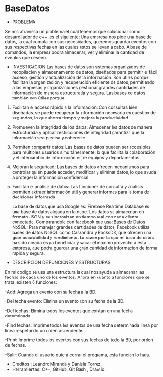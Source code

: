 # BaseDatos
* PROBLEMA
  
Se nos atraviesa un problema el cual tenemos que solucionar como desarrollador de c++, es el siguiente:
Una empresa nos pide una base de datos, la cual cumpla con sus necesidades, queremos guardar eventos con sus respectivas
fechas en las cuales estos se llevan a cabo.
A base de comandos, la empresa podra almacenar, ver y eliminar la cantidad de eventos que deseen.
* INVESTIGACION
Las bases de datos son sistemas organizados de recopilación y almacenamiento de datos, diseñados para permitir el fácil acceso, gestión y actualización de la información. Son útiles porque facilitan la organización y recuperación eficiente de datos, permitiendo a las empresas y organizaciones gestionar grandes cantidades de información de manera estructurada y segura.
Las bases de datos también son útiles porque:

1. Facilitan el acceso rápido a la información: Con consultas bien diseñadas, se puede recuperar la información necesaria en cuestión de segundos, lo que ahorra tiempo y mejora la productividad.

2. Promueven la integridad de los datos: Almacenar los datos de manera estructurada y aplicar restricciones de integridad garantiza que la información sea precisa y coherente.

3. Permiten compartir datos: Las bases de datos pueden ser accesibles para múltiples usuarios simultáneamente, lo que facilita la colaboración y el intercambio de información entre equipos y departamentos.

4. Mejoran la seguridad: Las bases de datos ofrecen mecanismos para controlar quién puede acceder, modificar y eliminar datos, lo que ayuda a proteger la información confidencial.

5. Facilitan el análisis de datos: Las funciones de consulta y análisis permiten extraer información útil y generar informes para la toma de decisiones informada

   La base de datos que usa Google es: Firebase Realtime Database es una base de datos alojada en la nube. Los datos se almacenan en formato JSON y se sincronizan en tiempo real con cada cliente conectado.
   Comparandolo con facebook que usa:
   Bases de Datos NoSQL: Para manejar grandes cantidades de datos, Facebook utiliza bases de datos NoSQL como Cassandra y RocksDB, que ofrecen una gran escalabilidad y rendimiento.
   La razon por la que mi base de datos ha sido creada es pa beneficiar y sacar el maximo provecho a esta empresa, que podra guardar una gran cantidad de informacion de forma rapida y segura.
   
* DESCRIPCION DE FUNCIONES Y ESTRUCTURAS

 En mi codigo se usa una estructura la cual nos ayuda a almacenar las fechas de cada uno de los eventos.
 Ahora en cuanto a funciones que se trata, existen 6 funciones:

  -Add: Agrega un evento con su fecha a la BD.
  
  -Del fecha evento: Elimina un evento con su fecha de la BD.
  
  -Del fechas: Elimina todos los eventos que existan en una fecha determinada.
  
  -Find fechas: Imprime todos los eventos de una fecha determinada linea por linea respetando un orden ascendente.
  
  -Print: Imprime todos los eventos con sus fechas de todo la BD, por orden de fechas.
  
  -Salir: Cuando el usuario quiera cerrar el programa, esta funcion lo hara.

* Creditos : Leandro Miranda y Daniela Torrez.
* Herramientas: C++, GitHub, Git Bash , Draw.io.
